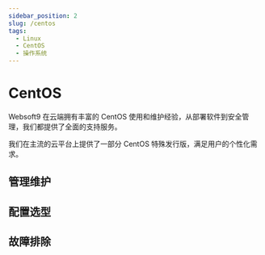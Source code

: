 ```yaml
---
sidebar_position: 2
slug: /centos
tags:
  - Linux
  - CentOS
  - 操作系统
---
```


# CentOS

Websoft9 在云端拥有丰富的 CentOS 使用和维护经验，从部署软件到安全管理，我们都提供了全面的支持服务。  

我们在主流的云平台上提供了一部分 CentOS 特殊发行版，满足用户的个性化需求。  


## 管理维护

## 配置选型

## 故障排除